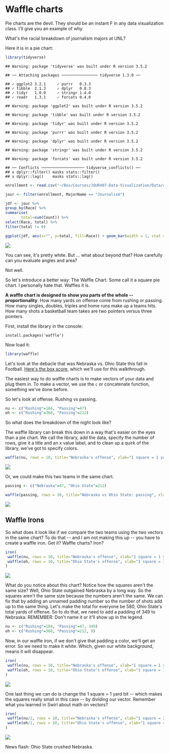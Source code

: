 # Waffle charts

Pie charts are the devil. They should be an instant F in any data visualization class. I'll give you an example of why.

What's the racial breakdown of journalism majors at UNL?

Here it is in a pie chart:


```r
library(tidyverse)
```

```
## Warning: package 'tidyverse' was built under R version 3.5.2
```

```
## ── Attaching packages ──────────────── tidyverse 1.3.0 ──
```

```
## ✓ ggplot2 3.2.1     ✓ purrr   0.3.3
## ✓ tibble  2.1.3     ✓ dplyr   0.8.3
## ✓ tidyr   1.0.0     ✓ stringr 1.4.0
## ✓ readr   1.3.1     ✓ forcats 0.4.0
```

```
## Warning: package 'ggplot2' was built under R version 3.5.2
```

```
## Warning: package 'tibble' was built under R version 3.5.2
```

```
## Warning: package 'tidyr' was built under R version 3.5.2
```

```
## Warning: package 'purrr' was built under R version 3.5.2
```

```
## Warning: package 'dplyr' was built under R version 3.5.2
```

```
## Warning: package 'stringr' was built under R version 3.5.2
```

```
## Warning: package 'forcats' was built under R version 3.5.2
```

```
## ── Conflicts ─────────────────── tidyverse_conflicts() ──
## x dplyr::filter() masks stats::filter()
## x dplyr::lag()    masks stats::lag()
```

```r
enrollment <- read.csv("~/Box/Courses/JOUR407-Data-Visualization/Data/collegeenrollment.csv")

jour <- filter(enrollment, MajorName == "Journalism")

jdf <- jour %>% 
group_by(Race) %>%
summarise(
       total=sum(Count)) %>%
select(Race, total) %>% 
filter(total != 0)

ggplot(jdf, aes(x="", y=total, fill=Race)) + geom_bar(width = 1, stat = "identity") + coord_polar("y", start=0)
```

![](14-wafflecharts_files/figure-epub3/unnamed-chunk-1-1.png)<!-- -->

You can see, it's pretty white. But ... what about beyond that? How carefully can you evaluate angles and area?

Not well.

So let's introduce a better way: The Waffle Chart. Some call it a square pie chart. I personally hate that. Waffles it is. 

**A waffle chart is designed to show you parts of the whole -- proportionality**. How many yards on offense come from rushing or passing. How many singles, doubles, triples and home runs make up a teams hits. How many shots a basketball team takes are two pointers versus three pointers. 

First, install the library in the console: 

`install.packages('waffle')`

Now load it: 


```r
library(waffle)
```

Let's look at the debacle that was Nebraska vs. Ohio State this fall in Football. [Here's the box score](https://www.espn.com/college-football/matchup?gameId=401112241), which we'll use for this walkthrough. 

The easiest way to do waffle charts is to make vectors of your data and plug them in. To make a vector, we use the `c` or concatenate function, something we've done before. 

So let's look at offense. Rushing vs passing. 


```r
nu <- c("Rushing"=184, "Passing"=47)
oh <- c("Rushing"=368, "Passing"=212)
```

So what does the breakdown of the night look like?

The waffle library can break this down in a way that's easier on the eyes than a pie chart. We call the library, add the data, specify the number of rows, give it a title and an x value label, and to clean up a quirk of the library, we've got to specify colors. 


```r
waffle(nu, rows = 10, title="Nebraska's offense", xlab="1 square = 1 yard", colors = c("black", "red"))
```

![](14-wafflecharts_files/figure-epub3/unnamed-chunk-4-1.png)<!-- -->

Or, we could make this two teams in the same chart.


```r
passing <- c("Nebraska"=47, "Ohio State"=212)
```


```r
waffle(passing, rows = 10, title="Nebraska vs Ohio State: passing", xlab="1 square = 1 yard", colors = c("red", "black"))
```

![](14-wafflecharts_files/figure-epub3/unnamed-chunk-6-1.png)<!-- -->

## Waffle Irons

So what does it look like if we compare the two teams using the two vectors in the same chart? To do that -- and I am not making this up -- you have to create a waffle iron. Get it? Waffle charts? Iron? 


```r
iron(
 waffle(nu, rows = 10, title="Nebraska's offense", xlab="1 square = 1 yard", colors = c("black", "red")),
 waffle(oh, rows = 10, title="Ohio State's offense", xlab="1 square = 1 yard", colors = c("black", "red"))
)
```

![](14-wafflecharts_files/figure-epub3/unnamed-chunk-7-1.png)<!-- -->

What do you notice about this chart? Notice how the squares aren't the same size? Well, Ohio State outgained Nebraska by a long way. So the squares aren't the same size because the numbers aren't the same. We can fix that by adding an unnamed padding number so the number of shots add up to the same thing. Let's make the total for everyone be 580, Ohio State's total yards of offense. So to do that, we need to add a padding of 349 to Nebraska. REMEMBER: Don't name it or it'll show up in the legend.


```r
nu <- c("Rushing"=184, "Passing"=47, 349)
oh <- c("Rushing"=368, "Passing"=212, 0)
```

Now, in our waffle iron, if we don't give that padding a color, we'll get an error. So we need to make it white. Which, given our white background, means it will disappear.


```r
iron(
 waffle(nu, rows = 10, title="Nebraska's offense", xlab="1 square = 1 yard", colors = c("black", "red", "white")),
 waffle(oh, rows = 10, title="Ohio State's offense", xlab="1 square = 1 yard", colors = c("black", "red", "white"))
)
```

![](14-wafflecharts_files/figure-epub3/unnamed-chunk-9-1.png)<!-- -->

One last thing we can do is change the 1 square = 1 yard bit -- which makes the squares really small in this case -- by dividing our vector. Remember what you learned in Swirl about math on vectors?


```r
iron(
 waffle(nu/2, rows = 10, title="Nebraska's offense", xlab="1 square = 2 yards", colors = c("black", "red", "white")),
 waffle(oh/2, rows = 10, title="Ohio State's offense", xlab="1 square = 2 yards", colors = c("black", "red", "white"))
)
```

![](14-wafflecharts_files/figure-epub3/unnamed-chunk-10-1.png)<!-- -->

News flash: Ohio State crushed Nebraska. 
